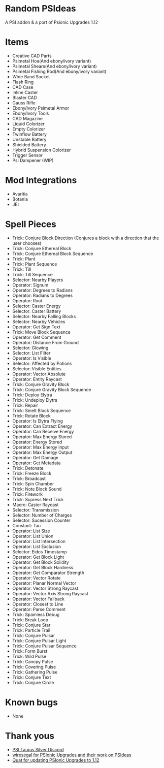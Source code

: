 # Random PSIdeas
A PSI addon & a port of Psionic Upgrades
1.12




Items
===========
* Creative CAD Parts
* Psimetal Hoe(And ebony/ivory variant)
* Psimetal Shears(And ebony/ivory variant)
* Psimetal Fishing Rod(And ebony/ivory variant)
* Wide Band Socket
* Flash Ring
* CAD Case
* Inline Caster
* Blaster CAD
* Gauss Rifle
* Ebony/Ivory Psimetal Armor
* Ebony/Ivory Tools
* CAD Magazine
* Liquid Colorizer 
* Empty Colorizer
* Twinflow Battery
* Unstable Battery
* Shielded Battery
* Hybrid Suspension Colorizer
* Trigger Sensor
* Psi Dampener (WIP)


Mod Integrations
===========
* Avaritia
* Botania
* JEI

Spell Pieces
============
* Trick: Conjure Block Direction (Conjures a block with a direction that the user chooses)
* Trick: Conjure Ethereal Block
* Trick: Conjure Ethereal Block Sequence
* Trick: Plant
* Trick: Plant Sequence
* Trick: Till
* Trick: Till Sequence
* Selector: Nearby Players
* Operator: Signum
* Operator: Degrees to Radians
* Operator: Radians to Degrees
* Operator: Root
* Selector: Caster Energy
* Selector: Caster Battery
* Selector: Nearby Falling Blocks
* Selector: Nearby Vehicles
* Operator: Get Sign Text
* Trick: Move Block Sequence
* Operator: Get Comment
* Operator: Distance From Ground
* Selector: Glowing
* Selector: List Filter
* Operator: Is Visible
* Selector: Affected by Potions
* Selector: Visible Entities
* Operator: Vector Absolute
* Operator: Entity Raycast
* Trick: Conjure Gravity Block
* Trick: Conjure Gravity Block Sequence
* Trick: Deploy Elytra
* Trick: Undeploy Elytra
* Trick: Repair
* Trick: Smelt Block Sequence
* Trick: Rotate Block
* Operator: Is Elytra Flying
* Operator: Can Extract Energy
* Operator: Can Receive Energy
* Operator: Max Energy Stored
* Operator: Energy Stored
* Operator: Max Energy Input
* Operator: Max Energy Output
* Operator: Get Damage
* Operator: Get Metadata
* Trick: Detonate
* Trick: Freeze Block
* Trick: Broadcast
* Trick: Spin Chamber
* Trick: Note Block Sound
* Trick: Firework
* Trick: Supress Next Trick
* Macro: Caster Raycast
* Selector: Transmission
* Selector: Number of Charges
* Selector: Sucession Counter
* Constant: Tau
* Operator: List Size
* Operator: List Union
* Operator: List Intersection
* Operator: List Exclusion
* Selector: Eidos Timestamp
* Operator: Get Block Light
* Operator: Get Block Solidity
* Operator: Get Block Hardness
* Operator: Get Comparator Strength
* Operator: Vector Rotate
* Operator: Planar Normal Vector
* Operator: Vector Strong Raycast
* Operator: Vector Axis Strong Raycast
* Operator: Vector Fallback
* Operator: Closest to Line
* Operator: Parse Comment
* Trick: Spamless Debug
* Trick: Break Loop
* Trick: Conjure Star
* Trick: Particle Trail
* Trick: Conjure Pulsar
* Trick: Conjure Pulsar Light
* Trick: Conjure Pulsar Sequence
* Trick: Form Burst
* Trick: Wild Pulse
* Trick: Canopy Pulse
* Trick: Covering Pulse
* Trick: Gathering Pulse
* Trick: Conjure Text
* Trick: Conjure Circle


Known bugs
=========
* None

Thank yous
============
* [PSI Taurus Silver Discord](http://discord.gg/vqg6qTH)
* [wiresegal for PSIonic Upgrades and their work on PSIdeas](https://minecraft.curseforge.com/projects/psionic-upgrades)
* [Quat for updating PSIonic Upgrades to 1.12](https://github.com/quat1024/PSIonic-Upgrades)